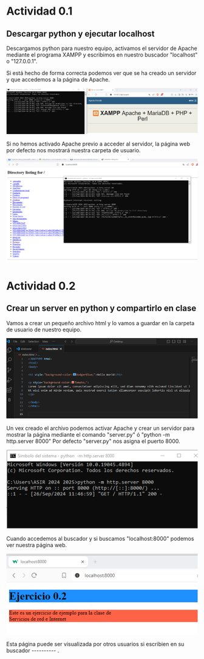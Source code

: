# Actividad 0.1

## Descargar python y ejecutar localhost

Descargamos python para nuestro equipo, activamos el servidor de Apache mediante el programa XAMPP y escribimos en nuestro buscador "localhost" o "127.0.0.1".

Si está hecho de forma correcta podemos ver que se ha creado un servidor y que accedemos a la página de Apache.

![img1](/Actividad0/imagenes/act1.png)

Si no hemos activado Apache previo a acceder al servidor, la página web por defecto nos mostrará nuestra carpeta de usuario.

![img1](/Actividad0/imagenes/error.png)

# Actividad 0.2

## Crear un server en python y compartirlo en clase

Vamos a crear un pequeño archivo html y lo vamos a guardar en la carpeta de usuario de nuestro equipo.

![img2](/Actividad0/imagenes/index.png)

Un vex creado el archivo podemos activar Apache y crear un servidor para mostrar la página mediante el comando "server.py" ó "python -m http.server 8000"
Por defecto "server.py" nos asigna el puerto 8000.

![img3](/Actividad0/imagenes/create.png)

Cuando accedemos al buscador y si buscamos "localhost:8000" podemos ver nuestra página web.

![img4](/Actividad0/imagenes/check.png)

Esta página puede ser visualizada por otros usuarios si escribien en su buscador ---------- .